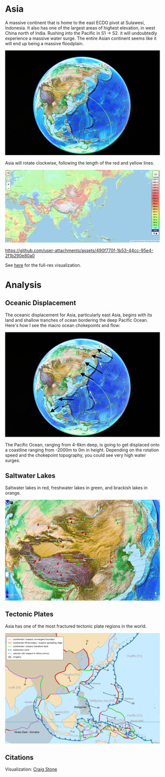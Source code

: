 # Asia

A massive continent that is home to the east ECDO pivot at Sulawesi, Indonesia. It also has one of the largest areas of highest elevation, in west China north of India. Rushing into the Pacific in S1 -> S2. it will undoubtedly experience a massive water surge. The entire Asian continent seems like it will end up being a massive floodplain.

![profile](img/profile.png "asia profile")

Asia will rotate clockwise, following the length of the red and yellow lines.

![](img/asia-elevation.png "")

https://github.com/user-attachments/assets/490f770f-1b53-44cc-95e4-2f1b290e80a0

See [here](https://github.com/sovrynn/ecdo/tree/master/6-LITERATURE-MEDIA/nobulart/ecdo-visualizations) for the full-res visualization.

# Analysis

## Oceanic Displacement

The oceanic displacement for Asia, particularly east Asia, begins with its land and shallow tranches of ocean bordering the deep Pacific Ocean. Here's how I see the macro ocean chokepoints and flow:

![](img/chokepoints.png)

The Pacific Ocean, ranging from 4-6km deep, is going to get displaced onto a coastline ranging from -2000m to 0m in height. Depending on the rotation speed and the chokepoint topography, you could see very high water surges.

## Saltwater Lakes

Saltwater lakes in red, freshwater lakes in green, and brackish lakes in orange.

![](img/salt-lakes.jpg)

## Tectonic Plates

Asia has one of the most fractured tectonic plate regions in the world.

![plates](img/plates.png "tectonic plate")

## Citations

Visualization: [Craig Stone](https://nobulart.com)
